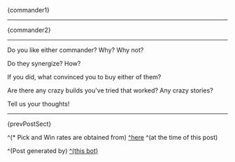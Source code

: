 {commander1}

---

{commander2}

---

Do you like either commander? Why? Why not?

Do they synergize? How?

If you did, what convinced you to buy either of them?

Are there any crazy builds you've tried that worked? Any crazy stories?

Tell us your thoughts!

---

{prevPostSect}

^(* Pick and Win rates are obtained from) [^here](https://starcraft2coop.com/resources/stats) ^(at the time of this post)

^(Post generated by) [^(this bot)](https://github.com/antdood/SC2CoopPoster)
